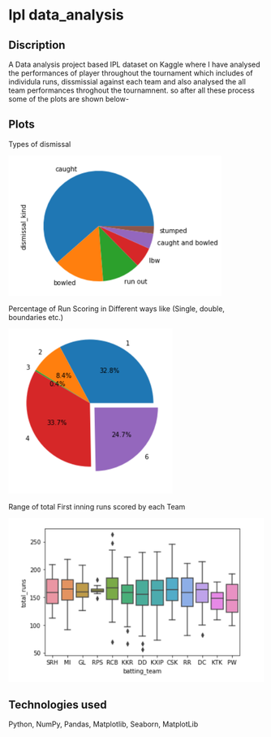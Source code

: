 # Ipl data_analysis

## Discription
A Data analysis project based IPL dataset on Kaggle where I have analysed the performances of player throughout the tournament which includes of individula runs, dissmissial against each team and also analysed the all team performances throghout the tournamnent. so after all these process some of the plots are shown below-

## Plots

Types of dismissal

![plot](./3476.png)

Percentage of Run Scoring in Different ways like (Single, double, boundaries etc.)

![plot](./3478.png)

Range of total First inning runs scored by each Team

![plot](./3479.png)

## Technologies used
Python, NumPy, Pandas, Matplotlib, Seaborn, MatplotLib
